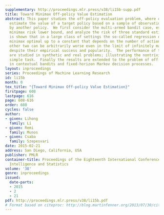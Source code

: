```yaml
---
supplementary: http://proceedings.mlr.press/v38/li15b-supp.pdf
title: Toward Minimax Off-policy Value Estimation
abstract: This paper studies the off-policy evaluation problem, where one aims to
  estimate the value of a target policy based on a sample of observations collected
  by another policy.  We first consider the multi-armed bandit case, establish a finite-time
  minimax risk lower bound, and analyze the risk of three standard estimators.  It
  is shown that in a large class of settings the so-called regression estimator is
  minimax optimal up to a constant that depends on the number of actions, while the
  other two can be arbitrarily worse even in the limit of infinitely many data points,
  despite their empirical success and popularity.  The performance of these estimators
  are studied in synthetic and real problems; illustrating the nontriviality of this
  simple task.  Finally the results are extended to the problem of off-policy evaluation
  in contextual bandits and fixed-horizon Markov decision processes.
layout: inproceedings
series: Proceedings of Machine Learning Research
id: li15b
month: 0
tex_title: "{Toward Minimax Off-policy Value Estimation}"
firstpage: 608
lastpage: 616
page: 608-616
order: 608
cycles: false
author:
- given: Lihong
  family: Li
- given: Remi
  family: Munos
- given: Csaba
  family: Szepesvari
date: 2015-02-21
address: San Diego, California, USA
publisher: PMLR
container-title: Proceedings of the Eighteenth International Conference on Artificial
  Intelligence and Statistics
volume: '38'
genre: inproceedings
issued:
  date-parts:
  - 2015
  - 2
  - 21
pdf: http://proceedings.mlr.press/v38/li15b.pdf
# Format based on citeproc: http://blog.martinfenner.org/2013/07/30/citeproc-yaml-for-bibliographies/
---
```

